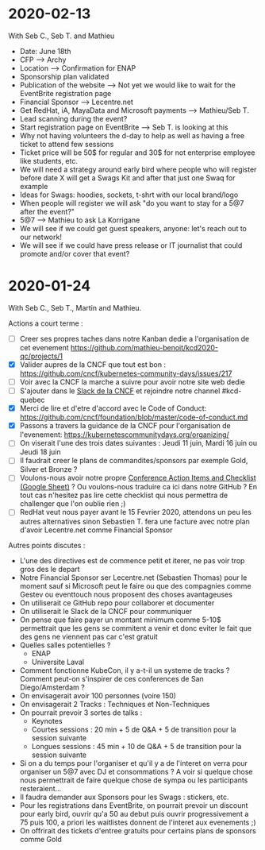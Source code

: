 # 2020-02-13

With Seb C., Seb T. and Mathieu

- Date: June 18th
- CFP --> Archy
- Location --> Confirmation for ENAP
- Sponsorship plan validated
- Publication of the website --> Not yet we would like to wait for the EventBrite registration page
- Financial Sponsor --> Lecentre.net
- Get RedHat, iA, MayaData and Microsoft payments --> Mathieu/Seb T.
- Lead scanning during the event?
- Start registration page on EventBrite --> Seb T. is looking at this
- Why not having volunteers the d-day to help as well as having a free ticket to attend few sessions
- Ticket price will be 50$ for regular and 30$ for not enterprise employee like students, etc.
- We will need a strategy around early bird where people who will register before date X will get a Swags Kit and after that just one Swaq for example
- Ideas for Swags: hoodies, sockets, t-shrt with our local brand/logo
- When people will register we will ask "do you want to stay for a 5@7 after the event?"
- 5@7 --> Mathieu to ask La Korrigane
- We will see if we could get guest speakers, anyone: let's reach out to our network!
- We will see if we could have press release or IT journalist that could promote and/or cover that event?

# 2020-01-24

With Seb C., Seb T., Martin and Mathieu.

Actions a court terme :
- [ ] Creer ses propres taches dans notre Kanban dedie a l'organisation de cet evenement https://github.com/mathieu-benoit/kcd2020-qc/projects/1
- [X] Valider aupres de la CNCF que tout est bon : https://github.com/cncf/kubernetes-community-days/issues/217
- [ ] Voir avec la CNCF la marche a suivre pour avoir notre site web dedie
- [ ] S'ajouter dans le [Slack de la CNCF](https://slack.cncf.io/) et rejoindre notre channel #kcd-quebec
- [X] Merci de lire et d'etre d'accord avec le Code of Conduct: https://github.com/cncf/foundation/blob/master/code-of-conduct.md
- [X] Passons a travers la guidance de la CNCF pour l'organisation de l'evenement: https://kubernetescommunitydays.org/organizing/
- [ ] On viserait l'une des trois dates suivantes : Jeudi 11 juin, Mardi 16 juin ou Jeudi 18 juin
- [ ] Il faudrait creer le plans de commandites/sponsors par exemple Gold, Silver et Bronze ?
- [ ] Voulons-nous avoir notre propre [Conference Action Items and Checklist (Google Sheet)](https://docs.google.com/spreadsheets/d/1bvCiyyDut1seSnBE6pzVevcJkXLeWbxbncvhFsyY8PI/edit) ? Ou voulons-nous traduire ca ici dans notre GitHub ? En tout cas n'hesitez pas lire cette checklist qui nous permettra de challenger que l'on oublie rien ;)
- [ ] RedHat veut nous payer avant le 15 Fevrier 2020, attendons un peu les autres alternatives sinon Sebastien T. fera une facture avec notre plan d'avoir Lecentre.net comme Financial Sponsor

Autres points discutes :
- L'une des directives est de commence petit et iterer, ne pas voir trop gros des le depart
- Notre Financial Sponsor ser Lecentre.net (Sebastien Thomas) pour le moment sauf si Microsoft peut le faire ou que des compagnies comme Gestev ou eventtouch nous proposent des choses avantageuses
- On utiliserait ce GitHub repo pour collaborer et documenter
- On utiliserait le Slack de la CNCF pour communiquer
- On pense que faire payer un montant minimum comme 5-10$ permettrait que les gens se commitent a venir et donc eviter le fait que des gens ne viennent pas car c'est gratuit
- Quelles salles potentielles ?
  - ENAP
  - Universite Laval
- Comment fonctionne KubeCon, il y a-t-il un systeme de tracks ? Comment peut-on s'inspirer de ces conferences de San Diego/Amsterdam ?
- On envisagerait avoir 100 personnes (voire 150)
- On envisagerait 2 Tracks : Techniques et Non-Techniques
- On pourrait prevoir 3 sortes de talks :
  - Keynotes
  - Courtes sessions : 20 min + 5 de Q&A + 5 de transition pour la session suivante
  - Longues sessions : 45 min + 10 de Q&A + 5 de transition pour la session suivante
- Si on a du temps pour l'organiser et qu'il y a de l'interet on verra pour organiser un 5@7 avec DJ et consommations ? A voir si quelque chose nous permettrait de faire quelque chose de sympa ou les participants resteraient...
- Il faudra demander aux Sponsors pour les Swags : stickers, etc.
- Pour les registrations dans EventBrite, on pourrait prevoir un discount pour early bird, ouvrir qu'a 50 au debut puis ouvrir progressivement a 75 puis 100, a priori les waitlistes donnent de l'interet aux evenements ;)
- On offrirait des tickets d'entree gratuits pour certains plans de sponsors comme Gold
